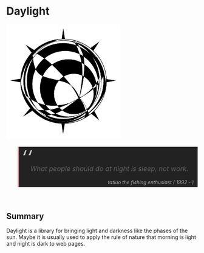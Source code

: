 # Daylight

<img src="img/logo.png" width="300px">

<blockquote style="
    background-color: #222;
    border-left: 3px solid #da8596;
    font-size: 1.1rem;
    font-style: italic;
    padding: 25px 10px 5px 30px;
    position: relative;
    ">
    <div style="color: #ccc;
        content: open-quote;
        font-size: 3rem;
        font-style: italic;
        line-height: 0.3rem;
        margin-left: -1.5rem;
        ">‘‘</div>
    <p>
        What people should do at night is sleep, not work.
    </p>
    <cite align="right" style="
        color: #aaa;
        display: block;
        font-size: 0.8rem;
        ">
        tatiuo the fishing enthusiast ( 1992 - )
    </cite>
</blockquote>
<br>

## Summary
Daylight is a library for bringing light and darkness like the phases of the sun. Maybe it is usually used to apply the rule of nature that morning is light and night is dark to web pages.
